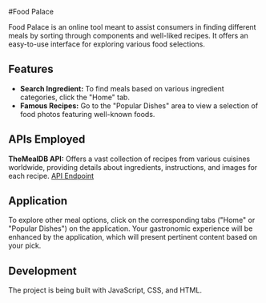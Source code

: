 #Food Palace

Food Palace is an online tool meant to assist consumers in finding different meals by sorting through components and well-liked recipes. It offers an easy-to-use interface for exploring various food selections.


## Features

- **Search Ingredient:** To find meals based on various ingredient categories, click the "Home" tab.
- **Famous Recipes:** Go to the "Popular Dishes" area to view a selection of food photos featuring well-known foods.

## APIs Employed

**TheMealDB API:** Offers a vast collection of recipes from various cuisines worldwide, providing details about ingredients, instructions, and images for each recipe. [API Endpoint](https://www.themealdb.com/api.php)



## Application

To explore other meal options, click on the corresponding tabs ("Home" or "Popular Dishes") on the application. Your gastronomic experience will be enhanced by the application, which will present pertinent content based on your pick.

## Development

The project is being built with JavaScript, CSS, and HTML.





